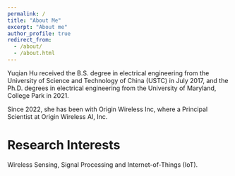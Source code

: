 ```yaml
---
permalink: /
title: "About Me"
excerpt: "About me"
author_profile: true
redirect_from: 
  - /about/
  - /about.html
---
```

Yuqian Hu received the B.S. degree in electrical engineering from the University of Science and Technology of China (USTC) in July 2017, and the Ph.D. degrees in electrical engineering from the University of Maryland, College Park in 2021.

Since 2022, she has been with Origin Wireless Inc, where a Principal Scientist at Origin Wireless AI, Inc. 



Research Interests
======
Wireless Sensing, Signal Processing and Internet-of-Things (IoT).


 